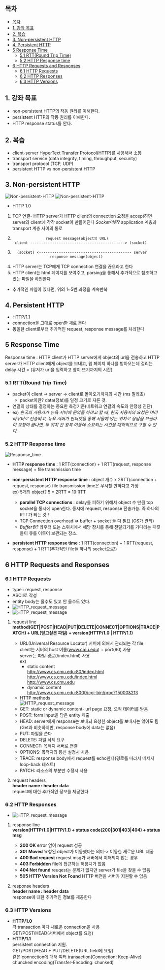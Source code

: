 ## 목차

- [목차](#목차)
- [1. 강좌 목표](#1-강좌-목표)
- [2. 복습](#2-복습)
- [3. Non-persistent HTTP](#3-non-persistent-http)
- [4. Persistent HTTP](#4-persistent-http)
- [5 Response Time](#5-response-time)
  - [5.1 RTT(Round Trip Time)](#51-rttround-trip-time)
  - [5.2 HTTP Response time](#52-http-response-time)
- [6 HTTP Requests and Responses](#6-http-requests-and-responses)
  - [6.1 HTTP Requests](#61-http-requests)
  - [6.2 HTTP Responses](#62-http-responses)
  - [6.3 HTTP Versions](#63-http-versions)

## 1. 강좌 목표
- non-persistent HTTP의 작동 원리를 이해한다.
- persistent HTTP의 작동 원리를 이해한다. 
- HTTP response status를 안다. 
  
## 2. 복습
- client-server HyperText Transfer Protocol(HTTP)를 사용해서 소통
- transport service (data integrity, timing, throughput, security)
- transport protocol (TCP, UDP)
- persistent HTTP vs non-persistent HTTP 

## 3. Non-persistent HTTP
![Non-persistent-HTTP](../images/3-2-1.png)
![Non-persistent-HTTP](../images/3-2-2.png)
- HTTP 1.0 
1) TCP 연결- HTTP server가 HTTP client의 connection 요청을 accept하면 server와 client에 각각 socket이 만들어진다 
    *Socket이란?* application 계층과 transport 계층 사이의 통로
2)   
                      request message(object의 URL)
        client -------------------------------------------> (socket)

3)       (socket) <------------------------------------------ server         
                        response message(object)

4) HTTP server는 TCP에게 TCP connection 연결을 끊으라고 한다 
5) HTTP client는 html 페이지를 보여주고, parsing을 통해서 추가적으로 참조하고 있는 파일을 확인한다 
- 추가적인 파일이 있다면, 위의 1~5번 과정을 계속반복

## 4. Persistent HTTP
- HTTP/1.1 
- connection을 그대로 open한 채로 둔다 
- 동일한 client로부터 추가적인 request, response message를 처리한다 

## 5 Response Time
Response time : HTTP client가 HTTP server에게 object의 url을 전송하고 HTTP server가 HTTP client에게 object를 보내고, 웹 페이지 하나를 받아오는데 걸리는 delay 시간 = (유저가 url을 입력하고 창이 뜨기까지의 시간)      

### 5.1 RTT(Round Trip Time)
- packet이 client -> server -> client로 돌아오기까지의 시간 (ms 밀리초)
  * packet이란? data(정보)를 일정 크기로 자른 것. 
- 연결의 상태를 결정하는 중요한 측정기준(네트워크 연결의 속도와 안정성 진단)
- ex) *한국의 사용자가 뉴욕 서버에 문의를 하려고 할 때, 한국 사용자의 요청은 여러 라우터로 전송되고, 뉴욕 서버가 인터넷을 통해 서울에 있는 위치로 응답을 보낸다. 이 요청이 끝나면, 두 위치 간 왕복 이동에 소요되는 시간을 대략적으로 구할 수 있다.*

### 5.2 HTTP Response time 
![Response_time](../images/3-2-3.png)

  * **HTTP response time** : 1 RTT(connection) + 1 RTT(request, response message) + file transmission time 
             
  * **non-persistent HTTP response time** : object 개수 x 2RTT(connection + request, response) file transmission time은 무시할 만하다고 가정      
    ex) 5개의 object? 5 * 2RTT = 10 RTT   
      * **parallel TCP connections** : delay를 피하기 위해서 object 수 만큼 tcp socket을 동시에 open한다. 동시에 request, response 전송가능. 즉 하나의 RTT가 되는 것!! 
      - TCP Connection overhead => buffer + socket 둘 다 필요 (OS가 관리)
      - *Buffer란?* 라우터 또는 스위치에서 해당 장치를 통해 전달되기를 기다리는 패킷들이 큐를 이루어 보관되는 장소.


  * **persistent HTTP response time** : 1 RTT(connection) + 1 RTT(request, response) +  1 RTT(추가적인 file들 하나의 socket으로!)      
  
  
    
## 6 HTTP Requests and Responses
### 6.1 HTTP Requests
- type : request, response 
- ASCII로 작성 
- entity body는 올수도 있고 안 올수도 있다. 
- ![HTTP_request_message](../images/3-2-4.png)
- ![HTTP_request_message](../images/3-2-5.png)

1) request line          
    **method(GET|POST|HEAD|PUT|DELETE|CONNECT|OPTIONS|TRACE|PATCH) + URL(얻고싶은 파일) + version(HTTP/1.0 | HTTP/1.1)**
   - URL(Universal Resource Locator) 서버에 의해서 관리되는 각 file      
     client는 서버의 host 이름(www.cmu.edu) + port(80) 사용    
     server는 파일 경로(/index.html) 사용     
     ex)       
        * static content    
         http://www.cs.cmu.edu:80/index.html         
         http://www.cs.cmu.edu/index.html        
         http://www.cs.cmu.edu         
        * dynamic content                               
        http://www.cs.cmu.edu:8000/cgi-bin/proc?15000&213  

    * HTTP methods   
  ![HTTP_request_message](../images/3-2-6.png)
    - GET: static or dynamic content- url page 요청, 오직 데이터를 받음
    - POST: form input을 담은 entity 제출
    - HEAD: server에게 response는 보내되 요청한 object를 보내지는 않아도 됨(Get과 비슷하지만, response body에 data는 없음)
    - PUT: 파일을 쓴다
    - DELETE: 파일 삭제 요구
    - CONNECT: 목적지 서버로 연결
    - OPTIONS: 목적지와 통신 설정시 사용
    - TRACE: response body에서 request를 echo한다(경로를 따라서 메세지 loop-back 테스트)
    - PATCH: 리소스의 부분만 수정시 사용

2) request headers       
   **header name : header data**     
    request에 대한 추가적인 정보를 제공한다

### 6.2 HTTP Responses
- ![HTTP_request_message](../images/3-2-7.png)
1) response line     
  **version(HTTP/1.0|HTTP/1.1) + status code(200|301|403|404) + status msg**    
    - **200 OK** error 없이 request 성공      
    - **301 Moved** 요청된 object가 이동했다는 의미-> 이동한 새로운 URL 제공    
    - **400 Bad request** request msg가 서버에서 이해되지 않는 경우
    - **403 Forbidden** file에 접근하는 허용치가 없음        
    - **404 Not found** reuqest는 문제가 없지만 server가 file을 찾을 수 없음     
    - **505 HTTP Version Not Found**  HTTP 버전을 서버가 지원할 수 없음      
  
2) response headers      
    **header name : header data**      
    response에 대한 추가적인 정보를 제공한다       

### 6.3 HTTP Versions 
* **HTTP/1.0**          
  각 transaction 마다 새로운 connection을 사용       
  GET/POST/HEAD(서버에서 object를 요청)
* **HTTP/1.1**           
   persistent connection 지원.     
   GET/POST/HEAD + PUT/DELETE(URL field에 요청)        
   같은 connection에 대해 여러 transaction(Connection: Keep-Alive)   
   chuncked encoding(Transfer-Encoding: chunked)




